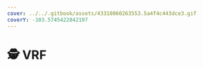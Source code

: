 ```yaml
---
cover: ../../.gitbook/assets/43310060263553.5a4f4c443dce3.gif
coverY: -103.5745422842197
---
```


# 🕵 VRF

